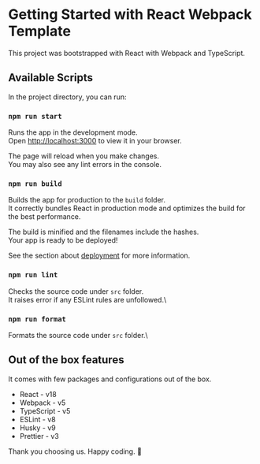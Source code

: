 # Getting Started with React Webpack Template

This project was bootstrapped with React with Webpack and TypeScript.

## Available Scripts

In the project directory, you can run:

### `npm run start`

Runs the app in the development mode.\
Open [http://localhost:3000](http://localhost:3000) to view it in your browser.

The page will reload when you make changes.\
You may also see any lint errors in the console.

### `npm run build`

Builds the app for production to the `build` folder.\
It correctly bundles React in production mode and optimizes the build for the best performance.

The build is minified and the filenames include the hashes.\
Your app is ready to be deployed!

See the section about [deployment](https://facebook.github.io/create-react-app/docs/deployment) for more information.

### `npm run lint`

Checks the source code under `src` folder.\
It raises error if any ESLint rules are unfollowed.\

### `npm run format`

Formats the source code under `src` folder.\

## Out of the box features

It comes with few packages and configurations out of the box.

- React - v18
- Webpack - v5
- TypeScript - v5
- ESLint - v8
- Husky - v9
- Prettier - v3

Thank you choosing us. Happy coding. 🥳
